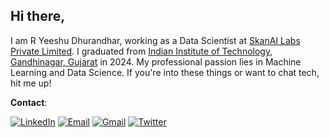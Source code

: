 ## Hi there, 
I am R Yeeshu Dhurandhar, working as a Data Scientist at [SkanAI Labs Private Limited](http://Skan.ai). I graduated from [Indian Institute of Technology, Gandhinagar, Gujarat](http://iitgn.ac.in/) in 2024.
My professional passion lies in Machine Learning and Data Science. If you're into these things or want to chat tech, hit me up!

**Contact**:

[![LinkedIn](https://img.shields.io/badge/LinkedIn-blue?style=for-the-badge&logo=Linkedin&logoColor=white)](https://www.linkedin.com/in/ryeeshudhurandhar/)
[![Email](https://img.shields.io/badge/Email-blue?style=for-the-badge&logo=email&logoColor=white)](mailto:r.yeeshu@alumni.iitgn.ac.in)
[![Gmail](https://img.shields.io/badge/Gmail-red?style=for-the-badge&logo=gmail&logoColor=white)](mailto:ryeeshudhurandhar@gmail.com)
[![Twitter](https://img.shields.io/badge/Twitter-blue?style=for-the-badge&logo=twitter&logoColor=white)](https://twitter.com/RYeeshu)

<!---
RYeeshuDhurandhar/RYeeshuDhurandhar is a ✨ special ✨ repository because its `README.md` (this file) appears on your GitHub profile.
You can click the Preview link to take a look at your changes.
--->
